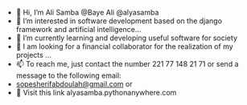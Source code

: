 - 👋 Hi, I’m Ali Samba @Baye Ali @alyasamba
- 👀 I’m interested in software development based on the django framework and artificial intelligence...
- 🌱 I’m currently learning  and developing useful software for society
- 💞️ I am looking for a financial collaborator for the realization of my projects ...
- 📫 To reach me, just contact the number 221 77 148 21 71 or send a message to the following email:
- sopesherifabdoulah@gmail.com or  
- 👀 Visit this link alyasamba.pythonanywhere.com

<!---
alyasamba/Ali_Samba is a ✨ special ✨ repository because its content provides a brief description of me and my projects .
You can click the Preview link to see alyasamba.pythonanywhere.com.
--->
